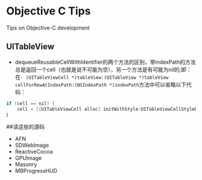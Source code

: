 # Objective C Tips
Tips on Objective-C development

## UITableView

* dequeueReusableCellWithIdentifier的两个方法的区别，带indexPath的方法总是返回一个cell（也就是说不可能为空），另一个方法是有可能为nil的;即：在`- (UITableViewCell *)tableView:(UITableView *)tableView cellForRowAtIndexPath:(NSIndexPath *)indexPath`方法中可以省略以下代码：

```objective-c
if (cell == nil) {
    cell = [[UITableViewCell alloc] initWithStyle:UITableViewCellStyleDefault reuseIdentifier:CellIdentifier];
｝
```




##读这些的源码
* AFN
* SDWebImage
* ReactiveCocoa
* GPUImage
* Masonry
* MBProgressHUD